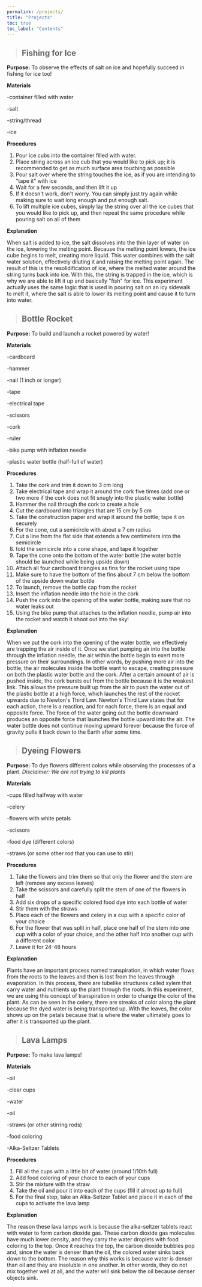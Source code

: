 ```yaml
---
permalink: /projects/
title: "Projects"
toc: true
toc_label: "Contents"
---
```


>## Fishing for Ice

**Purpose:** To observe the effects of salt on ice and hopefully succeed in fishing for ice too!

**Materials**

-container filled with water

-salt

-string/thread

-ice

**Procedures**
1. Pour ice cubs into the container filled with water.
2. Place string across an ice cub that you would like to pick up; it is recommended to get as much surface area touching as possible
3. Pour salt over where the string touches the ice, as if you are intending to "tape it" with ice
4. Wait for a few seconds, and then lift it up
5. If it doesn't work, don't worry. You can simply just try again while making sure to wait long enough and put enough salt.
6. To lift multiple ice cubes, simply lay the string over all the ice cubes that you would like to pick up, and then repeat the same procedure while pouring salt on all of them

**Explanation**

When salt is added to ice, the salt dissolves into the thin layer of water on the ice, lowering the melting point. Because the melting point lowers, the ice cube begins to melt, creating more liquid. This water combines with the salt water solution, effectively diluting it and raising the melting point again. The result of this is the resolidification of ice, where the melted water around the string turns back into ice. With this, the string is trapped in the ice, which is why we are able to lift it up and basically "fish" for ice. This experiment actually uses the same logic that is used in pouring salt on an icy sidewalk to melt it, where the salt is able to lower its melting point and cause it to turn into water.



>## Bottle Rocket

**Purpose:** To build and launch a rocket powered by water!

**Materials**

-cardboard

-hammer

-nail (1 inch or longer)

-tape

-electrical tape

-scissors

-cork

-ruler

-bike pump with inflation needle

-plastic water bottle (half-full of water)

**Procedures**
1. Take the cork and trim it down to 3 cm long
2. Take electrical tape and wrap it around the cork five times (add one or two more if the cork does not fit snugly into the plastic water bottle)
3. Hammer the nail through the cork to create a hole
4. Cut the cardboard into triangles that are 15 cm by 5 cm
5. Take the construction paper and wrap it around the bottle; tape it on securely
6. For the cone, cut a semicircle with about a 7 cm radius
7. Cut a line from the flat side that extends a few centimeters into the semicircle
8. fold the semicircle into a cone shape, and tape it together
9. Tape the cone onto the bottom of the water bottle (the water bottle should be launched while being upside down)
10. Attach all four cardboard triangles as fins for the rocket using tape
11. Make sure to have the bottom of the fins about 7 cm below the bottom of the upside down water bottle
12. To launch, remove the bottle cap from the rocket
13. Insert the inflation needle into the hole in the cork
14. Push the cork into the opening of the water bottle, making sure that no water leaks out
15. Using the bike pump that attaches to the inflation needle, pump air into the rocket and watch it shoot out into the sky!

**Explanation**

When we put the cork into the opening of the water bottle, we effectively are trapping the air inside of it. Once we start pumping air into the bottle through the inflation needle, the  air within the bottle begin to exert more pressure on their surroundings. In other words, by pushing more air into the bottle, the air molecules inside the bottle want to escape, creating pressure on both the plastic water bottle and the cork. After a certain amount of air is pushed inside, the cork bursts out from the bottle because it is the weakest link. This allows the pressure built up from the air to push the water out of the plastic bottle at a high force, which launches the rest of the rocket upwards due to Newton's Third Law. Newton's Third Law states that for each action, there is a reaction, and for each force, there is an equal and opposite force. The force of the water going out the bottle downward produces an opposite force that launches the bottle upward into the air. The water bottle does not continue moving upward forever because the force of gravity pulls it back down to the Earth after some time.

>## Dyeing Flowers

**Purpose:** To dye flowers different colors while observing the processes of a plant. *Disclaimer: We are not trying to kill plants*

**Materials**

-cups filled halfway with water

-celery

-flowers with white petals

-scissors

-food dye (different colors)

-straws (or some other rod that you can use to stir)

**Procedures**
1. Take the flowers and trim them so that only the flower and the stem are left (remove any excess leaves)
2. Take the scissors and carefully split the stem of one of the flowers in half
3. Add six drops of a specific colored food dye into each bottle of water
4. Stir them with the straws
5. Place each of the flowers and celery in a cup with a specific color of your choice
6. For the flower that was split in half, place one half of the stem into one cup with a color of your choice, and the other half into another cup with a different color
7. Leave it for 24-48 hours

**Explanation**

Plants have an important process named transpiration, in which water flows from the roots to the leaves and then is lost from the leaves through evaporation. In this process, there are tubelike structures called xylem that carry water and nutrients up the plant through the roots. In this experiment, we are using this concept of transpiration in order to change the color of the plant. As can be seen in the celery, there are streaks of color along the plant because the dyed water is being transported up. With the leaves, the color shows up on the petals because that is where the water ultimately goes to after it is transported up the plant.

>## Lava Lamps

**Purpose:** To make lava lamps!

**Materials**

-oil

-clear cups 

-water

-oil

-straws (or other stirring rods)

-food coloring

-Alka-Seltzer Tablets

**Procedures**
1. Fill all the cups with a little bit of water (around 1/10th full)
2. Add food coloring of your choice to each of your cups
3. Stir the mixture with the straw
4. Take the oil and pour it into each of the cups (fill it almost up to full)
5. For the final step, take an Alka-Seltzer Tablet and place it in each of the cups to activate the lava lamp

**Explanation**

The reason these lava lamps work is because the alka-seltzer tablets react with water to form carbon dioxide gas. These carbon dioxide gas molecules have much lower density, and they carry the water droplets with food coloring to the top. Once it reaches the top, the carbon dioxide bubbles pop and, since the water is denser than the oil, the colored water sinks back down to the bottom. The reason why this works is because water is denser than oil and they are insoluble in one another. In other words, they do not mix together well at all, and the water will sink below the oil because denser objects sink.
